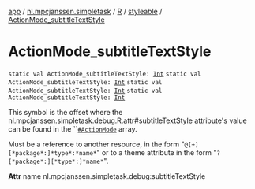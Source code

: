 [app](../../../index.md) / [nl.mpcjanssen.simpletask](../../index.md) / [R](../index.md) / [styleable](index.md) / [ActionMode_subtitleTextStyle](.)

# ActionMode_subtitleTextStyle

`static val ActionMode_subtitleTextStyle: `[`Int`](https://kotlinlang.org/api/latest/jvm/stdlib/kotlin/-int/index.html)
`static val ActionMode_subtitleTextStyle: `[`Int`](https://kotlinlang.org/api/latest/jvm/stdlib/kotlin/-int/index.html)
`static val ActionMode_subtitleTextStyle: `[`Int`](https://kotlinlang.org/api/latest/jvm/stdlib/kotlin/-int/index.html)
`static val ActionMode_subtitleTextStyle: `[`Int`](https://kotlinlang.org/api/latest/jvm/stdlib/kotlin/-int/index.html)

This symbol is the offset where the nl.mpcjanssen.simpletask.debug.R.attr#subtitleTextStyle attribute's value can be found in the ``[`#ActionMode`](-action-mode.md) array.

Must be a reference to another resource, in the form "`@[+][*package*:]*type*:*name*`" or to a theme attribute in the form "`?[*package*:][*type*:]*name*`".

**Attr**
name nl.mpcjanssen.simpletask.debug:subtitleTextStyle

